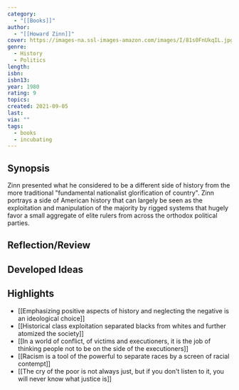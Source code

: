 ```yaml
---
category:
  - "[[Books]]"
author:
  - "[[Howard Zinn]]"
cover: https://images-na.ssl-images-amazon.com/images/I/81s0FnUkqIL.jpg
genre:
  - History
  - Politics
length: 
isbn: 
isbn13: 
year: 1980
rating: 9
topics: 
created: 2021-09-05
last: 
via: ""
tags:
  - books
  - incubating
---
```

## Synopsis

Zinn presented what he considered to be a different side of history from the more traditional "fundamental nationalist glorification of country". Zinn portrays a side of American history that can largely be seen as the exploitation and manipulation of the majority by rigged systems that hugely favor a small aggregate of elite rulers from across the orthodox political parties. 

## Reflection/Review


## Developed Ideas


## Highlights

- [[Emphasizing positive aspects of history and neglecting the negative is an ideological choice]]
- [[Historical class exploitation separated blacks from whites and further atomized the society]]
- [[In a world of conflict, of victims and executioners, it is the job of thinking people not to be on the side of the executioners]]
- [[Racism is a tool of the powerful to separate races by a screen of racial contempt]]
- [[The cry of the poor is not always just, but if you don't listen to it, you will never know what justice is]]

